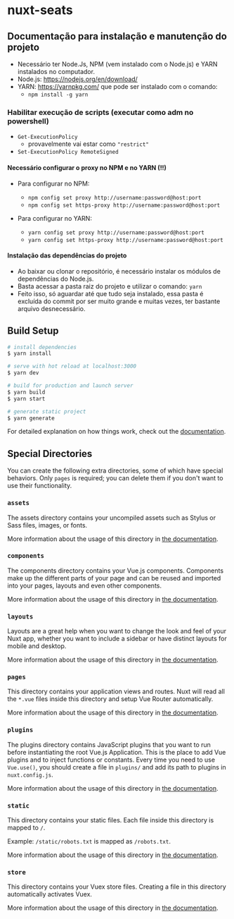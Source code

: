 # nuxt-seats

## Documentação para instalação e manutenção do projeto

- Necessário ter Node.Js, NPM (vem instalado com o Node.js) e YARN instalados no computador.
- Node.js: <https://nodejs.org/en/download/>
- YARN: <https://yarnpkg.com/> que pode ser instalado com o comando:
  - `npm install -g yarn`

### Habilitar execução de scripts (executar como adm no powershell)

- `Get-ExecutionPolicy`
  - provavelmente vai estar como `"restrict"`
- `Set-ExecutionPolicy RemoteSigned`

#### Necessário configurar o proxy no NPM e no YARN (!!)

- Para configurar no NPM:

  - `npm config set proxy http://username:password@host:port`
  - `npm config set https-proxy http://username:password@host:port`

- Para configurar no YARN:
  - `yarn config set proxy http://username:password@host:port`
  - `yarn config set https-proxy http://username:password@host:port`

#### Instalação das dependências do projeto

- Ao baixar ou clonar o repositório, é necessário instalar os módulos de dependências do Node.js.
- Basta acessar a pasta raiz do projeto e utilizar o comando:
  `yarn`
- Feito isso, só aguardar até que tudo seja instalado, essa pasta é excluída do commit por ser muito grande e muitas vezes, ter bastante arquivo desnecessário.

## Build Setup

```bash
# install dependencies
$ yarn install

# serve with hot reload at localhost:3000
$ yarn dev

# build for production and launch server
$ yarn build
$ yarn start

# generate static project
$ yarn generate
```

For detailed explanation on how things work, check out the [documentation](https://nuxtjs.org).

## Special Directories

You can create the following extra directories, some of which have special behaviors. Only `pages` is required; you can delete them if you don't want to use their functionality.

### `assets`

The assets directory contains your uncompiled assets such as Stylus or Sass files, images, or fonts.

More information about the usage of this directory in [the documentation](https://nuxtjs.org/docs/2.x/directory-structure/assets).

### `components`

The components directory contains your Vue.js components. Components make up the different parts of your page and can be reused and imported into your pages, layouts and even other components.

More information about the usage of this directory in [the documentation](https://nuxtjs.org/docs/2.x/directory-structure/components).

### `layouts`

Layouts are a great help when you want to change the look and feel of your Nuxt app, whether you want to include a sidebar or have distinct layouts for mobile and desktop.

More information about the usage of this directory in [the documentation](https://nuxtjs.org/docs/2.x/directory-structure/layouts).

### `pages`

This directory contains your application views and routes. Nuxt will read all the `*.vue` files inside this directory and setup Vue Router automatically.

More information about the usage of this directory in [the documentation](https://nuxtjs.org/docs/2.x/get-started/routing).

### `plugins`

The plugins directory contains JavaScript plugins that you want to run before instantiating the root Vue.js Application. This is the place to add Vue plugins and to inject functions or constants. Every time you need to use `Vue.use()`, you should create a file in `plugins/` and add its path to plugins in `nuxt.config.js`.

More information about the usage of this directory in [the documentation](https://nuxtjs.org/docs/2.x/directory-structure/plugins).

### `static`

This directory contains your static files. Each file inside this directory is mapped to `/`.

Example: `/static/robots.txt` is mapped as `/robots.txt`.

More information about the usage of this directory in [the documentation](https://nuxtjs.org/docs/2.x/directory-structure/static).

### `store`

This directory contains your Vuex store files. Creating a file in this directory automatically activates Vuex.

More information about the usage of this directory in [the documentation](https://nuxtjs.org/docs/2.x/directory-structure/store).
